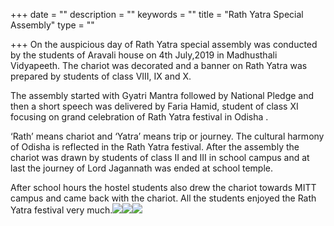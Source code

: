 +++
date = ""
description = ""
keywords = ""
title = "Rath Yatra Special Assembly"
type = ""

+++
On the auspicious day of Rath Yatra special assembly was conducted by the students of Aravali house on 4th July,2019 in Madhusthali Vidyapeeth. The chariot was decorated and a banner on Rath Yatra was prepared by students of class VIII, IX and X.

The assembly started with Gyatri Mantra followed by National Pledge and then a short speech was delivered by Faria Hamid, student of class XI focusing on grand celebration of Rath Yatra festival in Odisha .

‘Rath’ means chariot and ‘Yatra’ means trip or journey. The cultural harmony of Odisha is reflected in the Rath Yatra festival. After the assembly the chariot was drawn by students of class II and III in school campus and at last the journey of Lord Jagannath was ended at school temple. 

After school hours the hostel students also drew the chariot towards MITT campus and came back with the chariot. All the students enjoyed the Rath Yatra festival very much.![](/uploads/2019/12/12/IMG-20190704-WA0029.jpg)![](/uploads/2019/12/12/IMG-20190704-WA0033.jpg)![](/uploads/2019/12/12/IMG-20190704-WA0073.jpg)